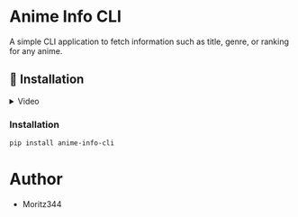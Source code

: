 # Anime Info CLI

A simple CLI application to fetch information such as title, genre, or ranking for any anime.


## 🚀 Installation

</details>
<details>
<summary>Video</summary>
  
https://github.com/user-attachments/assets/4c241fd9-93d8-40f0-9696-188e0bc4cea2




</details>


### Installation
```bash
pip install anime-info-cli
```

# Author
- Moritz344
